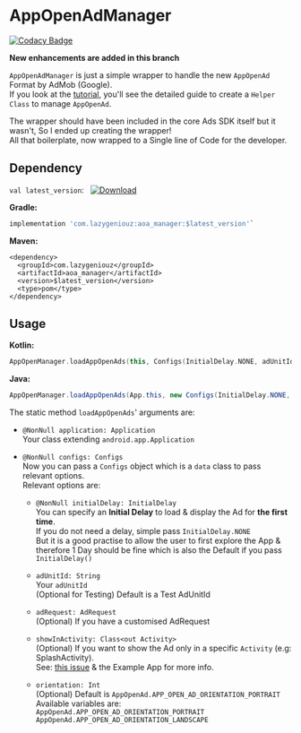 # AppOpenAdManager

[![Codacy Badge](https://api.codacy.com/project/badge/Grade/af51d9b73c4544cca0be5e0af1b2669c)](https://app.codacy.com/gh/ItzNotABug/AppOpenAdManager?utm_source=github.com&utm_medium=referral&utm_content=ItzNotABug/AppOpenAdManager&utm_campaign=Badge_Grade)

**New enhancements are added in this branch**

`AppOpenAdManager` is just a simple wrapper to handle the new `AppOpenAd` Format by AdMob (Google).\
If you look at the [tutorial](https://developers.google.com/admob/android/app-open-ads), you'll see the detailed guide to create a `Helper Class` to manage `AppOpenAd`.

The wrapper should have been included in the core Ads SDK itself but it wasn't, So I ended up creating the wrapper!\
All that boilerplate, now wrapped to a Single line of Code for the developer.

## Dependency
`val latest_version`: &nbsp; [![Download](https://api.bintray.com/packages/itznotabug/Maven/AppOpenAdManager/images/download.svg)](https://bintray.com/itznotabug/Maven/AppOpenAdManager/_latestVersion)

**Gradle:**
```groovy
implementation 'com.lazygeniouz:aoa_manager:$latest_version'`
```

**Maven:**
```maven
<dependency>
  <groupId>com.lazygeniouz</groupId>
  <artifactId>aoa_manager</artifactId>
  <version>$latest_version</version>
  <type>pom</type>
</dependency>
```

## Usage
**Kotlin:**
```kotlin
AppOpenManager.loadAppOpenAds(this, Configs(InitialDelay.NONE, adUnitId, adRequest, showInActivity, orientation))
```

**Java:**
```java
AppOpenManager.loadAppOpenAds(App.this, new Configs(InitialDelay.NONE, adUnitId, adRequest, showInActivity, orientation));
```

The static method `loadAppOpenAds`' arguments are:
*   `@NonNull application: Application`\
     Your class extending `android.app.Application`

*   `@NonNull configs: Configs`\
     Now you can pass a `Configs` object which is a `data` class to pass relevant options.\
     Relevant options are:
     * `@NonNull initialDelay: InitialDelay`\
        You can specify an **Initial Delay** to load & display the Ad for **the first time**.\
        If you do not need a delay, simple pass `InitialDelay.NONE`\
        But it is a good practise to allow the user to first explore the App &\
        therefore 1 Day should be fine which is also the Default if you pass `InitialDelay()`

     * `adUnitId: String`\
        Your `adUnitId`\
        (Optional for Testing) Default is a Test AdUnitId

     * `adRequest: AdRequest`\
        (Optional) If you have a customised AdRequest

     * `showInActivity: Class<out Activity>`\
        (Optional) If you want to show the Ad only in a specific `Activity` (e.g: SplashActivity).\
        See: [this issue](https://github.com/ItzNotABug/AppOpenAdManager/issues/5) & the Example App for more info.

     * `orientation: Int`\
        (Optional) Default is `AppOpenAd.APP_OPEN_AD_ORIENTATION_PORTRAIT`\
        Available variables are:\
        `AppOpenAd.APP_OPEN_AD_ORIENTATION_PORTRAIT`\
        `AppOpenAd.APP_OPEN_AD_ORIENTATION_LANDSCAPE`
